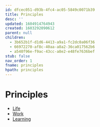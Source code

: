 ```yaml
---
id: dfcec051-d93b-4fc4-ac05-5849c0071b39
title: Principles
desc: ''
updated: 1604914764943
created: 1603292090612
parent: null
children:
  - 3b652b1f-d1d6-4413-a9a1-fc2dc0a06f36
  - 66972270-af8c-40aa-a8a2-36ca017562b6
  - a540f96e-f9ac-43cc-a8e2-e48fe7636bef
stub: false
nav_order: 1
fname: principles
hpath: principles
---
```

# Principles

- [Life](66972270-af8c-40aa-a8a2-36ca017562b6)
- [Work](a540f96e-f9ac-43cc-a8e2-e48fe7636bef)
- [Learning](3b652b1f-d1d6-4413-a9a1-fc2dc0a06f36)

